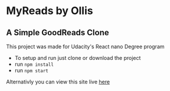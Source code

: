 # MyReads by Ollis
## A Simple GoodReads Clone

This project was made for Udacity's React nano Degree program

- To setup and run just clone or download the project
- run `npm install`
- run `npm start`

Alternativly you can view this site live [here](https://ollis-myreads.herokuapp.com)